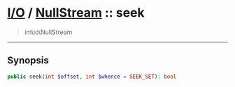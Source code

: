 # [I/O](io.md) / [NullStream](io-NullStream.md) :: seek
 > im\io\NullStream
____

## Synopsis
```php
public seek(int $offset, int $whence = SEEK_SET): bool
```
